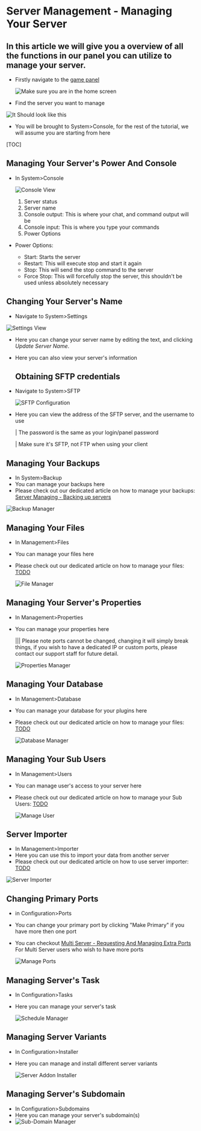 # Server Management - Managing Your Server

## In this article we will give you a overview of all the functions in our panel you can utilize to manage your server.

+ Firstly navigate to the [game panel](https://witherpanel.com)

  ![Make sure you are in the home screen](https://i.imgur.com/7YQJXtg.png)

+ Find the server you want to manage

![It Should look like this](https://i.imgur.com/3iQF3vb.png)

+ You will be brought to System>Console, for the rest of the tutorial, we will assume you are starting from here



[TOC]



## Managing Your Server's Power And Console

+ In System>Console

  ![Console View](https://i.imgur.com/AVCznr2.png)

  1. Server status
  2. Server name
  3. Console output: This is where your chat, and command output will be
  4. Console input: This is where you type your commands
  5. Power Options

+ Power Options:

  + Start: Starts the server
  + Restart: This will execute stop and start it again
  + Stop: This will send the stop command to the server
  + Force Stop: This will forcefully stop the server, this shouldn't be used unless absolutely necessary

## Changing Your Server's Name

+ Navigate to System>Settings

![Settings View](https://i.imgur.com/i53MY58.png)

+ Here you can change your server name by editing the text, and clicking *Update Server Name*.

+ Here you can also view your server's information

  ## Obtaining SFTP credentials

+ Navigate to System>SFTP

  ![SFTP Configuration](https://i.imgur.com/HlxvoML.png)

+ Here you can view the address of the SFTP server, and the username to use

  | The password is the same as your login/panel password

  | Make sure it's SFTP, not FTP when using your client

## Managing Your Backups

+ In System>Backup
+ You can manage your backups here
+ Please check out our dedicated article on how to manage your backups: [Server Managing - Backing up servers]()

![Backup Manager](https://i.imgur.com/X9o0OPp.png)

## Managing Your Files

+ In Management>Files

+ You can manage your files here

+ Please check out our dedicated article on how to manage your files: [TODO]()

  ![File Manager](https://i.imgur.com/4tJpBH0.png)

## Managing Your Server's Properties

+ In Management>Properties

+ You can manage your properties here

  ||| Please note ports cannot be changed, changing it will simply break things, if you wish to have a dedicated IP or custom ports, please contact our support staff for future detail.

  ![Properties Manager](https://i.imgur.com/jmb4KgO.png)

## Managing Your Database

+ In Management>Database

+ You can manage your database for your plugins here

+ Please check out our dedicated article on how to manage your files: [TODO]()

  ![Database Manager](https://i.imgur.com/G8hQBpN.png)

## Managing Your Sub Users

+ In Management>Users

+ You can manage user's access to your server here

+ Please check out our dedicated article on how to manage your Sub Users: [TODO]()

  ![Manage User](https://i.imgur.com/Uos54zm.png)

## Server Importer

+ In Management>Importer
+ Here you can use this to import your data from another server
+ Please check out our dedicated article on how to use server importer: [TODO]()

![Server Importer](https://i.imgur.com/kpviTiz.png)

## Changing Primary Ports

+ in Configuration>Ports

+ You can change your primary port by clicking "Make Primary" if you have more then one port

+ You can checkout [Multi Server - Requesting And Managing Extra Ports]() For Multi Server users who wish to have more ports

  ![Manage Ports](https://i.imgur.com/BlZuCOy.png)

## Managing Server's Task

+ In Configuration>Tasks

+ Here you can manage your server's task

  ![Schedule Manager](https://i.imgur.com/e4jBnc6.png)

## Managing Server Variants

+ In Configuration>Installer

+ Here you can manage and install different server variants

  ![Server Addon Installer](https://i.imgur.com/gLtclm5.png)

## Managing Server's Subdomain

+ In Configuration>Subdomains
+ Here you can manage your server's subdomain(s)
+ ![Sub-Domain Manager](https://i.imgur.com/ruXF7Z5.png)